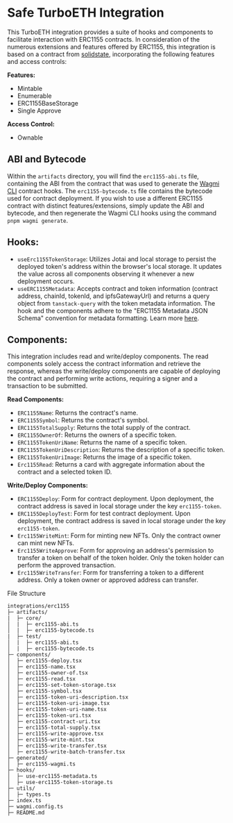 # Safe TurboETH Integration

This TurboETH integration provides a suite of hooks and components to facilitate interaction with ERC1155 contracts. In consideration of the numerous extensions and features offered by ERC1155, this integration is based on a contract from [solidstate](https://github.com/solidstate-network/solidstate-solidity), incorporating the following features and access controls:

**Features:**

- Mintable
- Enumerable
- ERC1155BaseStorage
- Single Approve

**Access Control:**

- Ownable

## ABI and Bytecode

Within the `artifacts` directory, you will find the `erc1155-abi.ts` file, containing the ABI from the contract that was used to generate the [Wagmi CLI](https://wagmi.sh/cli/getting-started) contract hooks. The `erc1155-bytecode.ts` file contains the bytecode used for contract deployment. If you wish to use a different ERC1155 contract with distinct features/extensions, simply update the ABI and bytecode, and then regenerate the Wagmi CLI hooks using the command `pnpm wagmi generate`.

## Hooks:

- `useErc1155TokenStorage`: Utilizes Jotai and local storage to persist the deployed token's address within the browser's local storage. It updates the value across all components observing it whenever a new deployment occurs.
- `useERC1155Metadata`: Accepts contract and token information (contract address, chainId, tokenId, and ipfsGatewayUrl) and returns a query object from `tanstack-query` with the token metadata information. The hook and the components adhere to the "ERC1155 Metadata JSON Schema" convention for metadata formatting. Learn more [here](https://eips.ethereum.org/EIPS/eip-1155).

## Components:

This integration includes read and write/deploy components. The read components solely access the contract information and retrieve the response, whereas the write/deploy components are capable of deploying the contract and performing write actions, requiring a signer and a transaction to be submitted.

**Read Components:**

- `ERC1155Name`: Returns the contract's name.
- `ERC1155Symbol`: Returns the contract's symbol.
- `ERC1155TotalSupply`: Returns the total supply of the contract.
- `ERC1155OwnerOf`: Returns the owners of a specific token.
- `ERC1155TokenUriName`: Returns the name of a specific token.
- `ERC1155TokenUriDescription`: Returns the description of a specific token.
- `ERC1155TokenUriImage`: Returns the image of a specific token.
- `Erc1155Read`: Returns a card with aggregate information about the contract and a selected token ID.

**Write/Deploy Components:**

- `ERC1155Deploy`: Form for contract deployment. Upon deployment, the contract address is saved in local storage under the key `erc1155-token`.
- `ERC1155DeployTest`: Form for test contract deployment. Upon deployment, the contract address is saved in local storage under the key `erc1155-token`.
- `Erc1155WriteMint`: Form for minting new NFTs. Only the contract owner can mint new NFTs.
- `Erc1155WriteApprove`: Form for approving an address's permission to transfer a token on behalf of the token holder. Only the token holder can perform the approved transaction.
- `Erc1155WriteTransfer`: Form for transferring a token to a different address. Only a token owner or approved address can transfer.

File Structure

```
integrations/erc1155
├─ artifacts/
|  ├─ core/
│  |  ├─ erc1155-abi.ts
│  |  ├─ erc1155-bytecode.ts
|  ├─ test/
│  |  ├─ erc1155-abi.ts
│  |  ├─ erc1155-bytecode.ts
├─ components/
│  ├─ erc1155-deploy.tsx
│  ├─ erc1155-name.tsx
│  ├─ erc1155-owner-of.tsx
│  ├─ erc1155-read.tsx
│  ├─ erc1155-set-token-storage.tsx
│  ├─ erc1155-symbol.tsx
│  ├─ erc1155-token-uri-description.tsx
│  ├─ erc1155-token-uri-image.tsx
│  ├─ erc1155-token-uri-name.tsx
│  ├─ erc1155-token-uri.tsx
│  ├─ erc1155-contract-uri.tsx
│  ├─ erc1155-total-supply.tsx
│  ├─ erc1155-write-approve.tsx
│  ├─ erc1155-write-mint.tsx
│  ├─ erc1155-write-transfer.tsx
│  ├─ erc1155-write-batch-transfer.tsx
├─ generated/
│  ├─ erc1155-wagmi.ts
├─ hooks/
│  ├─ use-erc1155-metadata.ts
│  ├─ use-erc1155-token-storage.ts
├─ utils/
│  ├─ types.ts
├─ index.ts
├─ wagmi.config.ts
├─ README.md
```
